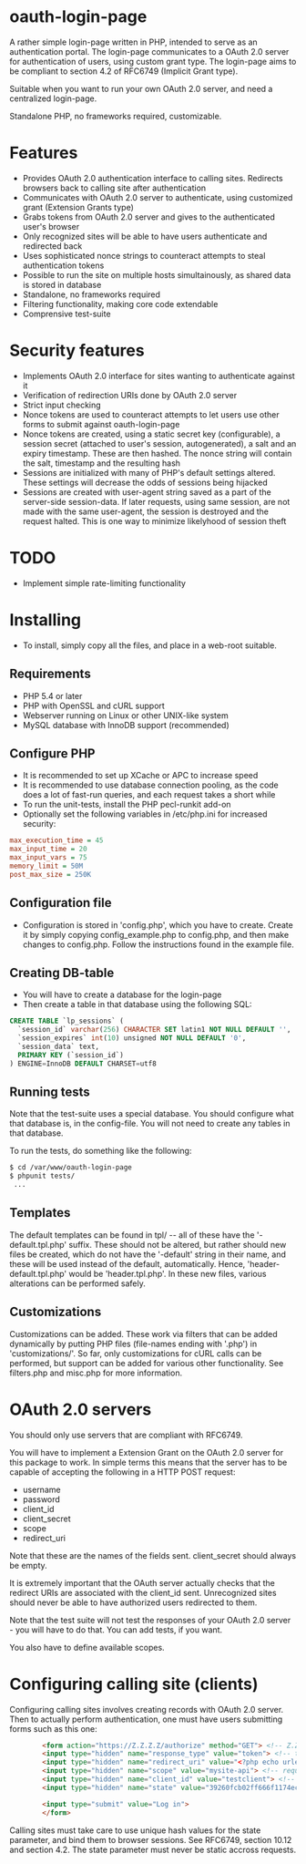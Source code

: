 # oauth-login-page

A rather simple login-page written in PHP, intended to serve as an authentication portal. The login-page communicates to a OAuth 2.0 server for authentication of users, using custom grant type. The login-page aims to be compliant to section 4.2 of RFC6749 (Implicit Grant type).

Suitable when you want to run your own OAuth 2.0 server, and need a centralized login-page.

Standalone PHP, no frameworks required, customizable.

# Features
- Provides OAuth 2.0 authentication interface to calling sites. Redirects browsers back to calling site after authentication
- Communicates with OAuth 2.0 server to authenticate, using customized grant (Extension Grants type)
- Grabs tokens from OAuth 2.0 server and gives to the authenticated user's browser
- Only recognized sites will be able to have users authenticate and redirected back
- Uses sophisticated nonce strings to counteract attempts to steal authentication tokens
- Possible to run the site on multiple hosts simultainously, as shared data is stored in database
- Standalone, no frameworks required
- Filtering functionality, making core code extendable
- Comprensive test-suite

# Security features
- Implements OAuth 2.0 interface for sites wanting to authenticate against it
- Verification of redirection URIs done by OAuth 2.0 server
- Strict input checking
- Nonce tokens are used to counteract attempts to let users use other forms to submit against oauth-login-page
- Nonce tokens are created, using a static secret key (configurable), a session secret (attached to user's session, autogenerated), a salt and an expiry timestamp. These are then hashed. The nonce string will contain the salt, timestamp and the resulting hash
- Sessions are initialized with many of PHP's default settings altered. These settings will decrease the odds of sessions being hijacked
- Sessions are created with user-agent string saved as a part of the server-side session-data. If later requests, using same session, are not made with the same user-agent, the session is destroyed and the request halted. This is one way to minimize likelyhood of session theft


# TODO
- Implement simple rate-limiting functionality

# Installing
- To install, simply copy all the files, and place in a web-root suitable.

## Requirements
- PHP 5.4 or later
- PHP with OpenSSL and cURL support
- Webserver running on Linux or other UNIX-like system
- MySQL database with InnoDB support (recommended)

## Configure PHP
- It is recommended to set up XCache or APC to increase speed
- It is recommended to use database connection pooling, as the code does a lot of fast-run queries, and each request takes a short while
- To run the unit-tests, install the PHP pecl-runkit add-on
- Optionally set the following variables in /etc/php.ini for increased security:

```ini
max_execution_time = 45
max_input_time = 20
max_input_vars = 75
memory_limit = 50M
post_max_size = 250K
```
## Configuration file

- Configuration is stored in 'config.php', which you have to create. Create it by simply copying config_example.php to config.php, and then make changes to config.php. Follow the instructions found in the example file.

## Creating DB-table

- You will have to create a database for the login-page
- Then create a table in that database using the following SQL:

```sql
CREATE TABLE `lp_sessions` (
  `session_id` varchar(256) CHARACTER SET latin1 NOT NULL DEFAULT '',
  `session_expires` int(10) unsigned NOT NULL DEFAULT '0',
  `session_data` text,
  PRIMARY KEY (`session_id`)
) ENGINE=InnoDB DEFAULT CHARSET=utf8
```

## Running tests

Note that the test-suite uses a special database. You should configure what that database is, in the config-file. You will not need to create any tables in that database.

To run the tests, do something like the following:

```sh
$ cd /var/www/oauth-login-page
$ phpunit tests/
 ...

```

## Templates

The default templates can be found in tpl/ -- all of these have the '-default.tpl.php' suffix. These should not be altered, but rather should new files be created, which do not have the '-default' string in their name, and these will be used instead of the default, automatically. Hence, 'header-default.tpl.php' would be 'header.tpl.php'. In these new files, various alterations can be performed safely.


## Customizations

Customizations can be added. These work via filters that can be added dynamically by putting PHP files (file-names ending with '.php') in 'customizations/'. So far, only customizations for cURL calls can be performed, but support can be added for various other functionality. See filters.php and misc.php for more information.

# OAuth 2.0 servers

You should only use servers that are compliant with RFC6749.

You will have to implement a Extension Grant on the OAuth 2.0 server for this package to work. In simple terms this means that the server has to be capable of accepting the following in a HTTP POST request:

- username
- password
- client_id
- client_secret
- scope
- redirect_uri

Note that these are the names of the fields sent. client_secret should always be empty.

It is extremely important that the OAuth server actually checks that the redirect URIs are associated with the client_id sent. Unrecognized sites should never be able to have authorized users redirected to them.

Note that the test suite will not test the responses of your OAuth 2.0 server - you will have to do that. You can add tests, if you want.

You also have to define available scopes.

# Configuring calling site (clients)

Configuring calling sites involves creating records with OAuth 2.0 server. Then to actually perform authentication, one must have users submitting forms such as this one:

```html
        <form action="https://Z.Z.Z.Z/authorize" method="GET"> <!-- Z.Z.Z.Z is path to where this package is deployed -->
        <input type="hidden" name="response_type" value="token"> <!-- type of response; always "token" -->
        <input type="hidden" name="redirect_uri" value="<?php echo urlencode("https://Y.Y.Y.Y/redirect.php"); ?>"> <!-- redirect URI - i.e. URI to the site requesting access -->
        <input type="hidden" name="scope" value="mysite-api"> <!-- requested scope -->
        <input type="hidden" name="client_id" value="testclient"> <!-- client_id -->
        <input type="hidden" name="state" value="39260fcb02ff666f1174ec364950e3c769ea4cc9339526bfd255791f533b1b92"> <!-- unique hash -->

        <input type="submit" value="Log in">
        </form>
```

Calling sites must take care to use unique hash values for the state parameter, and bind them to browser sessions. See RFC6749, section 10.12 and section 4.2. The state parameter must never be static accross requests.


